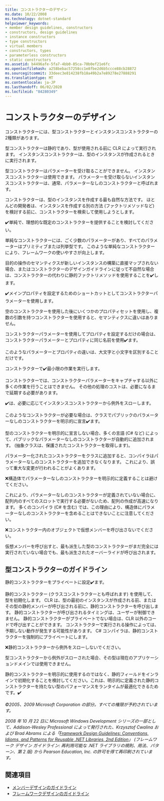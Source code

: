 ```yaml
---
title: コンストラクターのデザイン
ms.date: 10/22/2008
ms.technology: dotnet-standard
helpviewer_keywords:
- member design guidelines, constructors
- constructors, design guidelines
- instance constructors
- type constructors
- virtual members
- constructors, types
- parameterless constructors
- static constructors
ms.assetid: b4496afe-5fa7-4bb0-85ca-70b0ef21e6fc
ms.openlocfilehash: a258bebac57258cc1e8fbe2d6b5ccce88cb28872
ms.sourcegitcommit: 33deec3e814238fb18a49b2a7e89278e27888291
ms.translationtype: MT
ms.contentlocale: ja-JP
ms.lasthandoff: 06/02/2020
ms.locfileid: "84280349"
---
```

# <a name="constructor-design"></a>コンストラクターのデザイン

コンストラクターには、型コンストラクターとインスタンスコンストラクターの2種類があります。

型コンストラクターは静的であり、型が使用される前に CLR によって実行されます。 インスタンスコンストラクターは、型のインスタンスが作成されるときに実行されます。

型コンストラクターはパラメーターを受け取ることができません。 インスタンスコンストラクターは使用できます。 パラメーターを受け取らないインスタンスコンストラクターは、通常、パラメーターなしのコンストラクターと呼ばれます。

コンストラクターは、型のインスタンスを作成する最も自然な方法です。 ほとんどの開発者は、インスタンスを作成する別の方法 (ファクトリメソッドなど) を検討する前に、コンストラクターを検索して使用しようとします。

✔️単純で、理想的な既定のコンストラクターを提供することを検討してください。

単純なコンストラクターには、ごく少数のパラメーターがあり、すべてのパラメーターはプリミティブまたは列挙型です。 このような単純なコンストラクターにより、フレームワークの使いやすさが向上します。

目的の操作のセマンティクスが新しいインスタンスの構築に直接マップされない場合、またはコンストラクターのデザインガイドラインに従って不自然な場合は、コンストラクターの代わりに静的ファクトリメソッドを使用することを✔️します。

✔️メインプロパティを設定するためのショートカットとしてコンストラクターパラメーターを使用します。

空のコンストラクターを使用した後にいくつかのプロパティセットを使用し、複数の引数を持つコンストラクターを使用すると、セマンティクスに違いはありません。

コンストラクターパラメーターを使用してプロパティを設定するだけの場合は、コンストラクターパラメーターとプロパティに同じ名前を使用✔️ます。

このようなパラメーターとプロパティの違いは、大文字と小文字を区別することだけです。

コンストラクターで✔️最小限の作業を実行します。

コンストラクターでは、コンストラクターパラメーターをキャプチャする以外に多くの作業を行うことはできません。 その他の処理のコストは、必要になるまで延期する必要があります。

✔️は、必要に応じてインスタンスコンストラクターから例外をスローします。

このようなコンストラクターが必要な場合は、クラスでパブリックのパラメーターなしのコンストラクターを明示的に宣言✔️ます。

型のコンストラクターを明示的に宣言しない場合、多くの言語 (C# など) によって、パブリックなパラメーターなしのコンストラクターが自動的に追加されます。 (抽象クラスは、保護されたコンストラクターを取得します)。

パラメーター化されたコンストラクターをクラスに追加すると、コンパイラはパラメーターなしのコンストラクターを追加できなくなります。 これにより、誤って重大な変更が行われることがよくあります。

❌構造体でパラメーターなしのコンストラクターを明示的に定義することは避けてください。

これにより、パラメーターなしのコンストラクターが定義されていない場合に、配列内のすべてのスロットで実行する必要がないため、配列の作成が高速になります。 多くのコンパイラ (C# を含む) では、この理由により、構造体にパラメーターなしのコンストラクターを含めることはできないことに注意してください。

❌コンストラクター内のオブジェクトで仮想メンバーを呼び出さないでください。

仮想メンバーを呼び出すと、最も派生した型のコンストラクターがまだ完全には実行されていない場合でも、最も派生されたオーバーライドが呼び出されます。

## <a name="type-constructor-guidelines"></a>型コンストラクターのガイドライン

静的コンストラクターをプライベートに設定✔️ます。

静的コンストラクター (クラスコンストラクターとも呼ばれます) を使用して、型を初期化します。 CLR は、型の最初のインスタンスが作成される前、またはその型の静的メンバーが呼び出される前に、静的コンストラクターを呼び出します。 静的コンストラクターが呼び出されるタイミングは、ユーザーが制御できません。 静的コンストラクターがプライベートでない場合は、CLR 以外のコードで呼び出すことができます。 コンストラクターで実行される操作によっては、予期しない動作が発生する可能性があります。 C# コンパイラは、静的コンストラクターを強制的にプライベートにします。

❌静的コンストラクターから例外をスローしないでください。

型コンストラクターから例外がスローされた場合、その型は現在のアプリケーションドメインでは使用できません。

静的コンストラクターを明示的に使用するのではなく、静的フィールドをインラインで初期化することを検討してください。これは、明示的に定義された静的コンストラクターを持たない型のパフォーマンスをランタイムが最適化できるためです。✔️

*©2005、2009 Microsoft Corporation の部分。すべての権限が予約されています。*

*2008 年 10 月 22 日に Microsoft Windows Development シリーズの一部として、Addison-Wesley Professional によって発行された、Krzysztof Cwalina および Brad Abrams による「[Framework Design Guidelines: Conventions, Idioms, and Patterns for Reusable .NET Libraries, 2nd Edition](https://www.informit.com/store/framework-design-guidelines-conventions-idioms-and-9780321545619)」 (フレームワーク デザイン ガイドライン: 再利用可能な .NET ライブラリの規則、用法、パターン、第 2 版) から Pearson Education, Inc. の許可を得て再印刷されています。*

## <a name="see-also"></a>関連項目

- [メンバーデザインのガイドライン](member.md)
- [フレームワークデザインのガイドライン](index.md)
